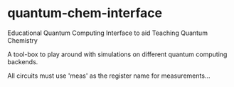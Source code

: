 # quantum-chem-interface
Educational Quantum Computing Interface to aid Teaching Quantum Chemistry

A tool-box to play around with simulations on different quantum computing backends.


All circuits must use 'meas' as the register name for measurements...